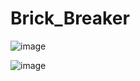 # Brick_Breaker
![image](https://user-images.githubusercontent.com/105538460/208844989-6ec8419c-4cbe-40d7-9c24-acd15a19cec1.png)

![image](https://user-images.githubusercontent.com/105538460/208844970-fd2e4388-b2e7-4a6b-ad2c-853bb6c461ae.png)
